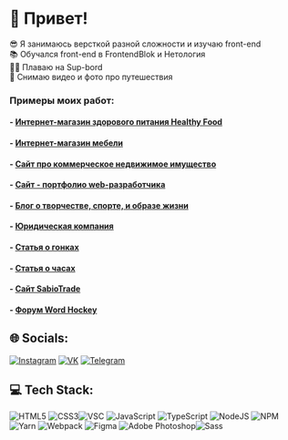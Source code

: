 # 👋 Привет!
😎 Я занимаюсь версткой разной сложности и изучаю front-end<br>📚 Обучался front-end в FrontendBlok и Нетология<br>🏄‍♂️ Плаваю на Sup-bord<br>🎥 Снимаю видео и фото про путешествия

### Примеры моих работ:
#### - [ Интернет-магазин здорового питания Healthy Food](https://dzuba110729.github.io/modele02-Shop/dist/)
#### - [ Интернет-магазин мебели](https://dzuba110729.github.io/desire/dist/)
#### - [Сайт про коммерческое недвижимое имущество](https://dzuba110729.github.io/CutSpace/)
#### - [ Сайт - портфолио web-разработчика](https://dzuba110729.github.io/Portfolio/dist/)
#### - [ Блог о творчестве, спорте, и образе жизни](https://dzuba110729.github.io/mq_diplom/)
#### - [ Юридическая компания](https://dzuba110729.github.io/LogoType/)
#### - [ Статья о гонках](https://dzuba110729.github.io/Lamba/)
#### - [ Статья о часах](https://dzuba110729.github.io/watch/)
#### - [ Сайт SabioTrade](https://dzuba110729.github.io/SabioTrade-new/)
#### - [ Форум Word Hockey](https://dzuba110729.github.io/Word-Hockey-Forum/)

## 🌐 Socials:
[![Instagram](https://img.shields.io/badge/Instagram-%23E4405F.svg?logo=Instagram&logoColor=white)](https://instagram.com/dzyu_bikkk) [![VK](https://img.shields.io/badge/VK-%231DA1F2.svg?logo=VK&logoColor=white)](https://vk.com/idrnd_1) [![Telegram](https://img.shields.io/badge/-Telegram-090909?style=for-the-badge&logo=telegram&logoColor=27A0D9)](https://t.me/dz_anti)

## 💻 Tech Stack:
![HTML5](https://img.shields.io/badge/html5-%23E34F26.svg?style=for-the-badge&logo=html5&logoColor=white) ![CSS3](https://img.shields.io/badge/css3-%231572B6.svg?style=for-the-badge&logo=css3&logoColor=white)![VSC](https://img.shields.io/badge/-VSCode-090909?style=for-the-badge&logo=visualstudiocode&logoColor=007ACC) ![JavaScript](https://img.shields.io/badge/javascript-%23323330.svg?style=for-the-badge&logo=javascript&logoColor=%23F7DF1E) ![TypeScript](https://img.shields.io/badge/typescript-%23007ACC.svg?style=for-the-badge&logo=typescript&logoColor=white) ![NodeJS](https://img.shields.io/badge/node.js-6DA55F?style=for-the-badge&logo=node.js&logoColor=white) ![NPM](https://img.shields.io/badge/NPM-%23000000.svg?style=for-the-badge&logo=npm&logoColor=white) ![Yarn](https://img.shields.io/badge/yarn-%232C8EBB.svg?style=for-the-badge&logo=yarn&logoColor=white) ![Webpack](https://img.shields.io/badge/webpack-%238DD6F9.svg?style=for-the-badge&logo=webpack&logoColor=black) ![Figma](https://img.shields.io/badge/-Figma-090909?style=for-the-badge&logo=Figma&logoColor=F24E1E)
![Adobe Photoshop](https://img.shields.io/badge/-Photoshop-090909?style=for-the-badge&logo=adobephotoshop&logoColor=31A8FF)![Sass](https://img.shields.io/badge/-Sass-black?style=for-the-badge&logo=Sass&logoColor=#FFFFFF)
